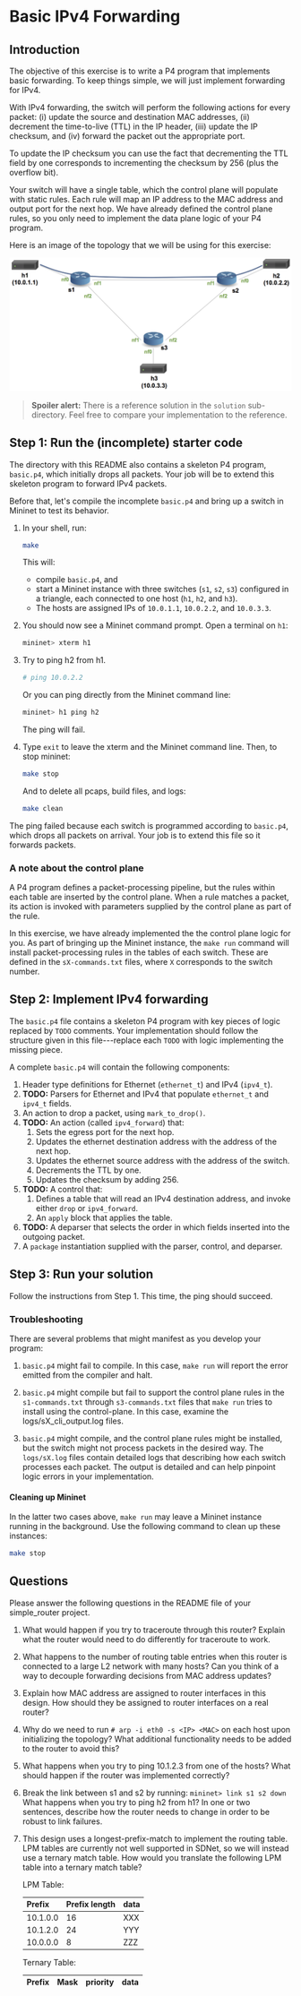 # Basic IPv4 Forwarding

## Introduction

The objective of this exercise is to write a P4 program that
implements basic forwarding. To keep things simple, we will just
implement forwarding for IPv4.

With IPv4 forwarding, the switch will perform the following actions
for every packet: (i) update the source and destination MAC addresses,
(ii) decrement the time-to-live (TTL) in the IP header, (iii) update
the IP checksum, and (iv) forward the packet out the appropriate port.

To update the IP checksum you can use the fact that decrementing the
TTL field by one corresponds to incrementing the checksum by 256 (plus
the overflow bit).

Your switch will have a single table, which the control plane will
populate with static rules. Each rule will map an IP address to the
MAC address and output port for the next hop. We have already defined
the control plane rules, so you only need to implement the data plane
logic of your P4 program.

Here is an image of the topology that we will be using for this exercise:

![basic-topo](basic-topo.png)

> **Spoiler alert:** There is a reference solution in the `solution`
> sub-directory. Feel free to compare your implementation to the
> reference.

## Step 1: Run the (incomplete) starter code

The directory with this README also contains a skeleton P4 program,
`basic.p4`, which initially drops all packets. Your job will be to
extend this skeleton program to forward IPv4 packets.

Before that, let's compile the incomplete `basic.p4` and bring
up a switch in Mininet to test its behavior.

1. In your shell, run:
   ```bash
   make
   ```
   This will:
   * compile `basic.p4`, and
   * start a Mininet instance with three switches (`s1`, `s2`, `s3`)
     configured in a triangle, each connected to one host (`h1`, `h2`,
     and `h3`).
   * The hosts are assigned IPs of `10.0.1.1`, `10.0.2.2`, and `10.0.3.3`.

2. You should now see a Mininet command prompt. Open a terminal on `h1`:
   ```bash
   mininet> xterm h1
   ```
3. Try to ping h2 from h1.
   ```bash
   # ping 10.0.2.2
   ```
   Or you can ping directly from the Mininet command line:
   ```bash
   mininet> h1 ping h2
   ```
   The ping will fail.

4. Type `exit` to leave the xterm and the Mininet command line.
   Then, to stop mininet:
   ```bash
   make stop
   ```
   And to delete all pcaps, build files, and logs:
   ```bash
   make clean
   ```

The ping failed because each switch is programmed according to
`basic.p4`, which drops all packets on arrival. Your job is to
extend this file so it forwards packets.

### A note about the control plane

A P4 program defines a packet-processing pipeline, but the rules
within each table are inserted by the control plane. When a rule
matches a packet, its action is invoked with parameters supplied by
the control plane as part of the rule.

In this exercise, we have already implemented the the control plane
logic for you. As part of bringing up the Mininet instance, the
`make run` command will install packet-processing rules in the tables of
each switch. These are defined in the `sX-commands.txt` files, where
`X` corresponds to the switch number.

## Step 2: Implement IPv4 forwarding

The `basic.p4` file contains a skeleton P4 program with key pieces of
logic replaced by `TODO` comments. Your implementation should follow
the structure given in this file---replace each `TODO` with logic
implementing the missing piece.

A complete `basic.p4` will contain the following components:

1. Header type definitions for Ethernet (`ethernet_t`) and IPv4 (`ipv4_t`).
2. **TODO:** Parsers for Ethernet and IPv4 that populate `ethernet_t` and `ipv4_t` fields.
3. An action to drop a packet, using `mark_to_drop()`.
4. **TODO:** An action (called `ipv4_forward`) that:
	1. Sets the egress port for the next hop. 
	2. Updates the ethernet destination address with the address of the next hop. 
	3. Updates the ethernet source address with the address of the switch. 
	4. Decrements the TTL by one.
	4. Updates the checksum by adding 256.
5. **TODO:** A control that:
    1. Defines a table that will read an IPv4 destination address, and
       invoke either `drop` or `ipv4_forward`.
    2. An `apply` block that applies the table.   
6. **TODO:** A deparser that selects the order
    in which fields inserted into the outgoing packet.
7. A `package` instantiation supplied with the parser, control, and deparser.

## Step 3: Run your solution

Follow the instructions from Step 1. This time, the ping should succeed.

### Troubleshooting

There are several problems that might manifest as you develop your program:

1. `basic.p4` might fail to compile. In this case, `make run` will
report the error emitted from the compiler and halt.

2. `basic.p4` might compile but fail to support the control plane
rules in the `s1-commands.txt` through `s3-commands.txt` files that
`make run` tries to install using the control-plane. In this case,
examine the logs/sX_cli_output.log files.

3. `basic.p4` might compile, and the control plane rules might be
installed, but the switch might not process packets in the desired
way. The `logs/sX.log` files contain detailed logs that describing
how each switch processes each packet. The output is detailed and can
help pinpoint logic errors in your implementation.


#### Cleaning up Mininet

In the latter two cases above, `make run` may leave a Mininet instance
running in the background. Use the following command to clean up
these instances:

```bash
make stop
```

## Questions

Please answer the following questions in the README file of your simple_router
project.

1. What would happen if you try to traceroute through this router? Explain
   what the router would need to do differently for traceroute to work.
2. What happens to the number of routing table entries when this router
   is connected to a large L2 network with many hosts? Can you think of a
   way to decouple forwarding decisions from MAC address updates?
3. Explain how MAC address are assigned to router interfaces in this design.
   How should they be assigned to router interfaces on a real router?
4. Why do we need to run `# arp -i eth0 -s <IP> <MAC>` on each host upon
   initializing the topology? What additional functionality needs to be added
   to the router to avoid this?
5. What happens when you try to ping 10.1.2.3 from one of the hosts? What
   should happen if the router was implemented correctly?
6. Break the link between s1 and s2 by running: `mininet> link s1 s2 down`
   What happens when you try to ping h2 from h1? In one or two sentences, describe
   how the router needs to change in order to be robust to link failures.
7. This design uses a longest-prefix-match to implement the routing table. LPM
   tables are currently not well supported in SDNet, so we will instead use a
   ternary match table. How would you translate the following LPM table into a
   ternary match table?

   LPM Table:

   Prefix   | Prefix length | data
   ---------|---------------|-----
   10.1.0.0 | 16            | XXX
   10.1.2.0 | 24            | YYY
   10.0.0.0 | 8             | ZZZ


   Ternary Table:

   Prefix   |     Mask    | priority | data
   ---------|-------------|----------|-----

